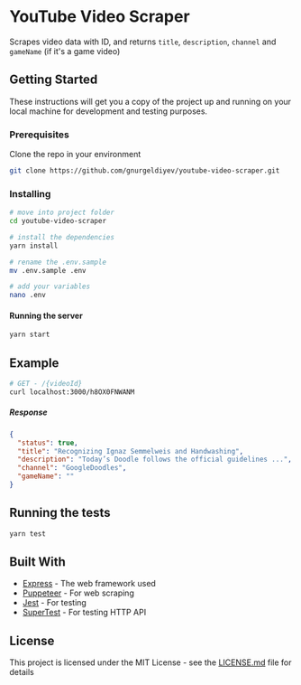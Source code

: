# YouTube Video Scraper

Scrapes video data with ID, and returns `title`, `description`, `channel` and `gameName` (if it's a game video)

## Getting Started

These instructions will get you a copy of the project up and running on your local machine for development and testing purposes.

### Prerequisites

Clone the repo in your environment

```bash
git clone https://github.com/gnurgeldiyev/youtube-video-scraper.git
```

### Installing

```bash
# move into project folder
cd youtube-video-scraper

# install the dependencies
yarn install

# rename the .env.sample
mv .env.sample .env

# add your variables
nano .env
```

#### Running the server

```bash
yarn start
```

## Example

```bash
# GET - /{videoId}
curl localhost:3000/h8OX0FNWANM
```

##### Response

```json
{
  "status": true,
  "title": "Recognizing Ignaz Semmelweis and Handwashing",
  "description": "Today’s Doodle follows the official guidelines ...",
  "channel": "GoogleDoodles",
  "gameName": ""
}
```

## Running the tests

```bash
yarn test
```

## Built With

* [Express](https://github.com/expressjs/express/) - The web framework used
* [Puppeteer](https://github.com/puppeteer/puppeteer) - For web scraping
* [Jest](https://github.com/facebook/jest) - For testing
* [SuperTest](https://github.com/visionmedia/supertest) - For testing HTTP API

## License

This project is licensed under the MIT License - see the [LICENSE.md](LICENSE.md) file for details
